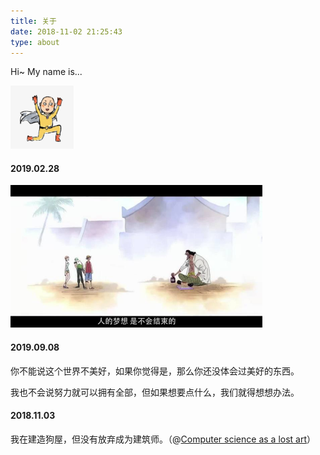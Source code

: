 ```yaml
---
title: 关于
date: 2018-11-02 21:25:43
type: about
---
```


Hi~ My name is...

<img src="avatar.jpg" width="20%" style="margin-left:0;" class="no-shadow">

#### 2019.02.28

<img src="dream.jpeg" width="80%" style="margin-left:0;" class="no-shadow">

#### 2019.09.08

你不能说这个世界不美好，如果你觉得是，那么你还没体会过美好的东西。

我也不会说努力就可以拥有全部，但如果想要点什么，我们就得想想办法。

#### 2018.11.03

我在建造狗屋，但没有放弃成为建筑师。（@[Computer science as a lost art](http://rubyhacker.com/blog2/20150917.html)）
